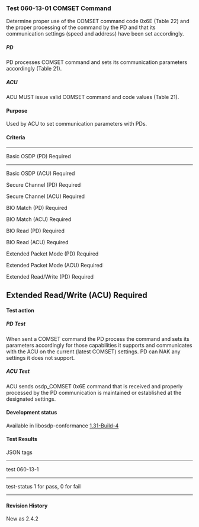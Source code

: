 ### Test 060-13-01 COMSET Command 

Determine proper use of the COMSET command code 0x6E (Table 22) and the
proper processing of the command by the PD and that its communication
settings (speed and address) have been set accordingly.

##### PD

PD processes COMSET command and sets its communication parameters
accordingly (Table 21).

##### ACU

ACU MUST issue valid COMSET command and code values (Table 21).

#### Purpose

Used by ACU to set communication parameters with PDs.

#### Criteria

  -----------------------------------------------------------------------
  Basic OSDP (PD)                     Required
  ----------------------------------- -----------------------------------
  Basic OSDP (ACU)                    Required

  Secure Channel (PD)                 Required

  Secure Channel (ACU)                Required

  BIO Match (PD)                      Required

  BIO Match (ACU)                     Required

  BIO Read (PD)                       Required

  BIO Read (ACU)                      Required

  Extended Packet Mode (PD)           Required

  Extended Packet Mode (ACU)          Required

  Extended Read/Write (PD)            Required

  Extended Read/Write (ACU)           Required
  -----------------------------------------------------------------------

#### Test action

##### PD Test

When sent a COMSET command the PD process the command and sets its
parameters accordingly for those capabilities it supports and
communicates with the ACU on the current (latest COMSET) settings. PD
can NAK any settings it does not support.

##### ACU Test

ACU sends osdp_COMSET 0x6E command that is received and properly
processed by the PD communication is maintained or established at the
designated settings.

#### Development status

Available in libosdp-conformance
[1.31-Build-4](https://github.com/Security-Industry-Association/libosdp-conformance/releases/tag/1.31-4)

#### Test Results

JSON tags

  -----------------------------------------------------------------------
  test                                060-13-1
  ----------------------------------- -----------------------------------
  test-status                         1 for pass, 0 for fail

  -----------------------------------------------------------------------

#### Revision History

New as 2.4.2
